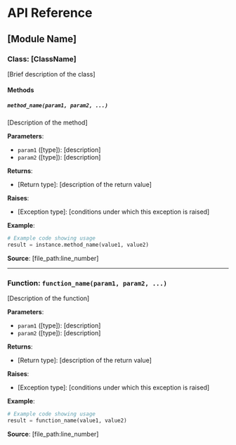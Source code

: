 # API Reference

## [Module Name]

### Class: [ClassName]

[Brief description of the class]

#### Methods

##### `method_name(param1, param2, ...)`

[Description of the method]

**Parameters**:
- `param1` ([type]): [description]
- `param2` ([type]): [description]

**Returns**:
- [Return type]: [description of the return value]

**Raises**:
- [Exception type]: [conditions under which this exception is raised]

**Example**:
```python
# Example code showing usage
result = instance.method_name(value1, value2)
```

**Source**: [file_path:line_number]

---

### Function: `function_name(param1, param2, ...)`

[Description of the function]

**Parameters**:
- `param1` ([type]): [description]
- `param2` ([type]): [description]

**Returns**:
- [Return type]: [description of the return value]

**Raises**:
- [Exception type]: [conditions under which this exception is raised]

**Example**:
```python
# Example code showing usage
result = function_name(value1, value2)
```

**Source**: [file_path:line_number]